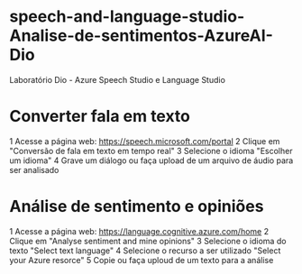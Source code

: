 # speech-and-language-studio-Analise-de-sentimentos-AzureAI-Dio
Laboratório Dio - Azure Speech Studio e Language Studio 

# Converter fala em texto
1 Acesse a página web: https://speech.microsoft.com/portal
2 Clique em "Conversão de fala em texto em tempo real"
3 Selecione o idioma "Escolher um idioma"
4 Grave um diálogo ou faça upload de um arquivo de áudio para ser analisado


# Análise de sentimento e opiniões
1 Acesse a página web: https://language.cognitive.azure.com/home
2 Clique em "Analyse sentiment and mine opinions"
3 Selecione o idioma do texto "Select text language"
4 Selecione o recurso a ser utilizado "Select your Azure resorce"
5 Copie ou faça uploud de um texto para a análise
